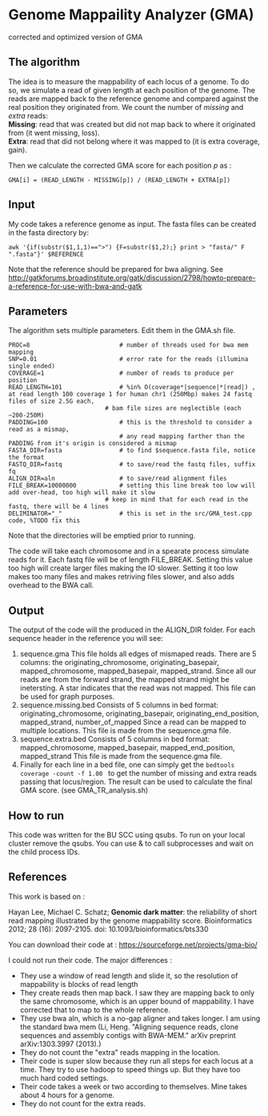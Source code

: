 # Genome Mappaility Analyzer (GMA) #
corrected and optimized version of GMA

## The algorithm ##

The idea is to measure the mappability of each locus of a genome. 
To do so, we simulate a read of given length at each position of the genome.
The reads are mapped back to the reference genome and compared against the real position they originated from. 
We count the number of *missing* and *extra* reads:  
**Missing**: read that was created but did not map back to where it originated from (it went missing, loss).  
**Extra**: read that did not belong where it was mapped to (it is extra coverage, gain).

Then we calculate the corrected GMA score for each position *p* as :

``` GMA[i] = (READ_LENGTH - MISSING[p]) / (READ_LENGTH + EXTRA[p]) ```

## Input ##
My code takes a reference genome as input. The fasta files can be created in the fasta directory by:

```awk '{if(substr($1,1,1)==">") {F=substr($1,2);} print > "fasta/" F ".fasta"}' $REFERENCE ```

Note that the reference should be prepared for bwa aligning. See http://gatkforums.broadinstitute.org/gatk/discussion/2798/howto-prepare-a-reference-for-use-with-bwa-and-gatk

## Parameters ##
The algorithm sets multiple parameters. Edit them in the GMA.sh file. 

```
PROC=8	                       # number of threads used for bwa mem mapping
SNP=0.01                       # error rate for the reads (illumina single ended)
COVERAGE=1                     # number of reads to produce per position
READ_LENGTH=101                # %in% O(coverage*|sequence|*|read|) , at read length 100 coverage 1 for human chr1 (250Mbp) makes 24 fastq files of size 2.5G each,
	                       # bam file sizes are neglectible (each ~200-250M)
PADDING=100                    # this is the threshold to consider a read as a mismap, 
                               # any read mapping farther than the PADDING from it's origin is considered a mismap
FASTA_DIR=fasta                # to find $sequence.fasta file, notice the format
FASTQ_DIR=fastq                # to save/read the fastq files, suffix fq
ALIGN_DIR=aln                  # to save/read alignment files
FILE_BREAK=10000000            # setting this line break too low will add over-head, too high will make it slow
	                       # keep in mind that for each read in the fastq, there will be 4 lines
DELIMINATOR="_"                # this is set in the src/GMA_test.cpp code, %TODO fix this

```
Note that the directories will be emptied prior to running.

The code will take each chromosome and in a spearate process simulate reads for it. Each fastq file will be of length FILE_BREAK. 
Setting this value too high will create larger files making the IO slower. 
Setting it too low makes too many files and makes retriving files slower, and also adds overhead to the BWA call.

## Output ##
The output of the code will the produced in the ALIGN_DIR folder. For each sequence header in the reference you will see:
1. sequence.gma
    This file holds all edges of mismaped reads. 
    There are 5 columns: the originating_chromosome, originating_basepair, mapped_chromosome, mapped_basepair, mapped_strand. 
    Since all our reads are from the forward strand, the mapped strand might be inetersting. 
    A star indicates that the read was not mapped.
    This file can be used for graph purposes.
2. sequence.missing.bed
    Consists of 5 columns in bed format: originating_chromosome, originating_basepair, originating_end_position, mapped_strand, number_of_mapped
    Since a read can be mapped to multiple locations. This file is made from the sequence.gma file.
3. sequence.extra.bed
    Consists of 5 columns in bed format: mapped_chromosome, mapped_basepair, mapped_end_position, mapped_strand
    This file is made from the sequence.gma file.
4. Finally for each line in a bed file, one can simply get the ```bedtools coverage -count -f 1.00 ``` to get the number of missing and extra reads passing that locus/region.
    The result can be used to calculate the final GMA score. (see GMA_TR_analysis.sh)


## How to run ##

This code was written for the BU SCC using qsubs. To run on your local cluster remove the qsubs. 
You can use & to call subprocesses and wait on the child process IDs. 

## References ##

This work is based on :

Hayan Lee, Michael C. Schatz; **Genomic dark matter**: the reliability of short read mapping illustrated by the genome mappability score. Bioinformatics 2012; 28 (16): 2097-2105. doi: 10.1093/bioinformatics/bts330

You can download their code at :
https://sourceforge.net/projects/gma-bio/

I could not run their code. The major differences :
- They use a window of read length and slide it, so the resolution of mappability is blocks of read length
- They create reads then map back. I saw they are mapping back to only the same chromosome, which is an upper bound of mappability. I have corrected that to map to the whole reference.
- They use bwa aln, which is a no-gap aligner and takes longer. I am using the standard bwa mem (Li, Heng. "Aligning sequence reads, clone sequences and assembly contigs with BWA-MEM." arXiv preprint arXiv:1303.3997 (2013).)
- They do not count the "extra" reads mapping in the location.
- Their code is super slow because they run all steps for each locus at a time. They try to use hadoop to speed things up. But they have too much hard coded settings. 
- Their code takes a week or two according to themselves. Mine takes about 4 hours for a genome.
- They do not count for the extra reads.


